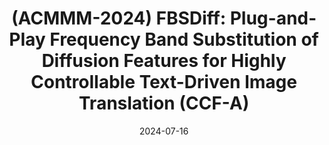 ---
title: "(ACMMM-2024) FBSDiff: Plug-and-Play Frequency Band Substitution of Diffusion Features for Highly Controllable Text-Driven Image Translation (CCF-A)"
collection: publications
date: '2024-07-16'
paperurl: 'coming soon'
citation: 'Gao, Xiang and Liu, Jiaying. FBSDiff: Plug-and-Play Frequency Band Substitution of Diffusion Features for Highly Controllable Text-Driven Image Translation. ACM International Conference on Multimedia, ACMMM-24, 2024.'
---